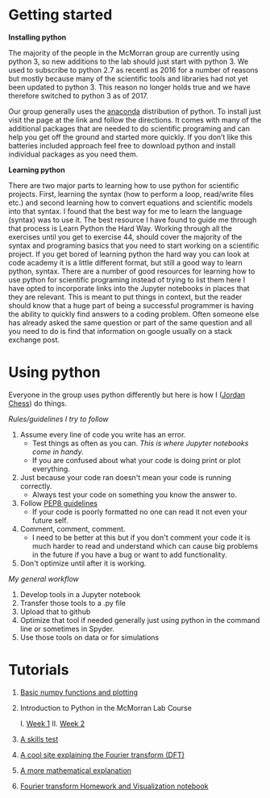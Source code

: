 # Getting started

**Installing python**

The majority of the people in the McMorran group are currently using python 3, so new additions to the lab should just start with python 3. We used to subscribe to python 2.7 as recentl as 2016 for a number of reasons but mostly because many of the scientific tools and libraries had not yet been updated to python 3. This reason no longer holds true and we have therefore switched to python 3 as of 2017.
 
Our group generally uses the [anaconda](https://www.continuum.io/downloads) distribution of python.
To install just visit the page at the link and follow the directions.
It comes with many of the additional packages that are needed to do scientific programing and can help you get off the ground and started more quickly.
If you don’t like this batteries included approach feel free to download python and install individual packages as you need them.

**Learning python**

There are two major parts to learning how to use python for scientific projects.
First, learning the syntax (how to perform a loop, read/write files etc.) and second learning how to convert equations and scientific models into that syntax.
I found that the best way for me to learn the language (syntax) was to use it.
The best resource I have found to guide me through that process is Learn Python the Hard Way.
Working through all the exercises until you get to exercise 44, should cover the majority of the syntax and programing basics that you need to start working on a scientific project.
If you get bored of learning python the hard way you can look at code academy it is a little different format, but still a good way to learn python, syntax.
There are a number of good resources for learning how to use python for scientific programing instead of trying to list them here I have opted to incorporate links into the Jupyter notebooks in places that they are relevant.
This is meant to put things in context, but the reader should know that a huge part of being a successful programmer is having the ability to quickly find answers to a coding problem.
Often someone else has already asked the same question or part of the same question and all you need to do is find that information on google usually on a stack exchange post.

# Using python
Everyone in the group uses python differently but here is how I ([Jordan Chess](https://github.com/jordanchess)) do things.


*Rules/guidelines I try to follow*

1. Assume every line of code you write has an error.
    * Test things as often as you can. *This is where Jupyter notebooks come in handy.*
    * If you are confused about what your code is doing print or plot everything.
2. Just because your code ran doesn't mean your code is running correctly.
    * Always test your code on something you know the answer to.
3. Follow [PEP8 guidelines](https://www.python.org/dev/peps/pep-0008/#a-foolish-consistency-is-the-hobgoblin-of-little-minds)
    * If your code is poorly formatted no one can read it not even your future self.
4. Comment, comment, comment.
    * I need to be better at this but if you don't comment your code it is much harder to read and understand which can cause big problems in the future if you have a bug or want to add functionality.
5. Don't optimize until after it is working.

*My general workflow*

1. Develop tools in a Jupyter notebook
2. Transfer those tools to a .py file
3. Upload that to github
4. Optimize that tool if needed generally just using python in the command line or sometimes in Spyder.
5. Use those tools on data or for simulations

# Tutorials
1. [Basic numpy functions and plotting](https://github.com/jordanchess/McMorran-group-tutorials/blob/master/Notebooks/Basic%20numpy%20functions%20and%20plotting.ipynb)
2. Introduction to Python in the McMorran Lab Course
    
    I. [Week 1](https://github.com/McMorranLab/McMorran-group-tutorials/blob/master/Notebooks/170618_python_primer.ipynb)
    II. [Week 2](https://github.com/McMorranLab/McMorran-group-tutorials/blob/master/Notebooks/170626_python_primer_week_2.ipynb)
3. [A skills test](https://github.com/McMorranLab/McMorran-group-tutorials/blob/master/Notebooks/Skills%20test.ipynb)
4. [A cool site explaining the Fourier transform (DFT)](https://betterexplained.com/articles/an-interactive-guide-to-the-fourier-transform/)
5. [A more mathematical explanation](https://see.stanford.edu/materials/lsoftaee261/book-fall-07.pdf)
6. [Fourier transform Homework and Visualization notebook](https://github.com/McMorranLab/McMorran-group-tutorials/blob/master/Notebooks/FFT.ipynb)
